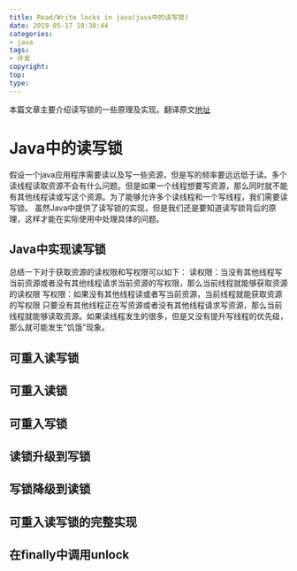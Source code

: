 ```yaml
---
title: Read/Write locks in java(java中的读写锁)
date: 2019-05-17 18:38:44
categories:
- java
tags:
- 并发
copyright:
top:
type:
---
```

本篇文章主要介绍读写锁的一些原理及实现。翻译原文[地址](http://tutorials.jenkov.com/java-concurrency/read-write-locks.html)
# Java中的读写锁
假设一个java应用程序需要读以及写一些资源，但是写的频率要远远低于读。多个读线程读取资源不会有什么问题。但是如果一个线程想要写资源，那么同时就不能有其他线程读或写这个资源。为了能够允许多个读线程和一个写线程，我们需要读写锁。
虽然Java中提供了读写锁的实现，但是我们还是要知道读写锁背后的原理，这样才能在实际使用中处理具体的问题。

## Java中实现读写锁

总结一下对于获取资源的读权限和写权限可以如下：
读权限：当没有其他线程写当前资源或者没有其他线程请求当前资源的写权限，那么当前线程就能够获取资源的读权限
写权限：如果没有其他线程读或者写当前资源，当前线程就能获取资源的写权限
只要没有其他线程正在写资源或者没有其他线程请求写资源，那么当前线程就能够读取资源。如果读线程发生的很多，但是又没有提升写线程的优先级，那么就可能发生"饥饿"现象。
## 可重入读写锁

## 可重入读锁

## 可重入写锁

## 读锁升级到写锁

## 写锁降级到读锁

## 可重入读写锁的完整实现

## 在finally中调用unlock

